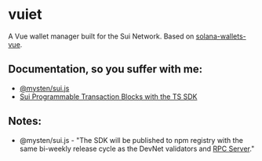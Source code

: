 # vuiet
A Vue wallet manager built for the Sui Network. Based on [solana-wallets-vue](https://github.com/lorisleiva/solana-wallets-vue).

## Documentation, so you suffer with me:
* [@mysten/sui.js](http://typescript-sdk-docs.s3-website-us-east-1.amazonaws.com/)
* [Sui Programmable Transaction Blocks with the TS SDK](https://docs.sui.io/build/prog-trans-ts-sdk)

## Notes:
* @mysten/sui.js - "The SDK will be published to npm registry with the same bi-weekly release cycle as the DevNet validators and [RPC Server](https://github.com/MystenLabs/sui/blob/main/doc/src/build/json-rpc.md)."
